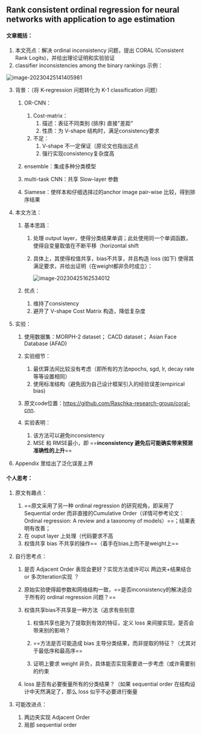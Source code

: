## Rank consistent ordinal regression for neural networks with application to age estimation



#### 文章概括：

1. 本文亮点：解决 ordinal inconsistency 问题，提出 CORAL (Consistent Rank Logits)，并给出理论证明和实验验证
2. classifier inconsistencies among the binary rankings 示例：

![image-20230425141405981](https://raw.githubusercontent.com/Ytang520/pic/main/img/202304251414394.png?token=A55UUKNWQR3VG6MD7VTE4DDEI5YBK)

3. 背景：（将 K-regression 问题转化为 K-1 classification 问题）

   1. OR-CNN：
      1. Cost-matrix：
         1. 描述：表征不同类别 (排序) 直接"差距"
         2. 性质：为 V-shape 结构时，满足consistency要求
      2. 不足：
         1. V-shape 不一定保证（原论文也指出这点
         2. 强行实现consistency复杂度高

   2. ensemble：集成多种分类模型

   3. multi-task CNN：共享 Slow-layer 参数

   4. Siamese：使样本和仔细选择过的anchor image pair-wise 比较，得到排序结果

4. 本文方法：

   1. 基本思路：

      1. 处理 output layer，使得分类结果单调；此处使用同一个单调函数，使得自变量取值在不断平移（horizontal shift

      2. 具体上，其使得权值共享，bias不共享，并且构造 loss (如下) 使得其满足要求，并给出证明（在weight都非负时成立）：

         ![image-20230425162534012](https://raw.githubusercontent.com/Ytang520/pic/main/img/202304251625681.png?token=A55UUKM7EERRWSVZDHRFIC3EI6HLY)

   2. 优点：
      1. 维持了consistency
      2. 避开了 V-shape Cost Matrix 构造，降低复杂度

5. 实验：

   1. 使用数据集：MORPH-2 dataset； CACD dataset； Asian Face Database (AFAD)

   2. 实验细节：
      1. 最优算法间比较没有考虑（即所有的方法epochs, sgd, lr, decay rate等等设置相同）
      2. 使用标准结构（避免因为自己设计框架引入的经验误差(empirical bias)

   3. 原文code位置：https://github.com/Raschka-research-group/coral-cnn.

   4. 实验表明：
      1. 该方法可以避免inconsistency
      2. MSE 和 RMSE最小，即 ==**inconsistency 避免后可能确实带来预测准确性的上升**==

6. Appendix 里给出了泛化误差上界





#### 个人思考：

1. 原文有趣点：

   1. ==原文采用了另一种 ordinal regression 的研究视角，即采用了 Sequential order 而非直接的Cumulative Order（详情可参考论文：Ordinal regression: A review and a taxonomy of models）==；结果表明有改善；
   2. 在 ouput layer 上处理（代码要求不高
   3. 权值共享 bias 不共享的操作==（着手在bias上而不是weight上==

2. 自行思考点：

   1. 是否 Adjacent Order 表现会更好？实现方法或许可以 两边夹+结果结合 or 多次iteration实现 ？

   2. 原始实验使得超参数和网络结构一致，==是否inconsistency的解决适合于所有的 ordinal regression 问题？==

   3. 权值共享bias不共享是一种方法（追求有些刻意

      1. 权值共享也是为了提取到有效的特征，定义 loss 来间接实现，是否会带来别的影响？
      2. ==方法是否可能造成 bias 主导分类结果，而非提取的特征？（尤其对于最低序和最高序==

      3. 证明上要求 weight 非负，具体能否实现需要进一步考虑（或许需要别的约束

   4. loss 是否有必要衡量所有的分类结果？（如果 sequential order 在结构设计中天然满足了，那么 loss 似乎不必要进行衡量

3. 可能改进点：
   1. 两边夹实现 Adjacent Order
   2. 局部 sequential order





